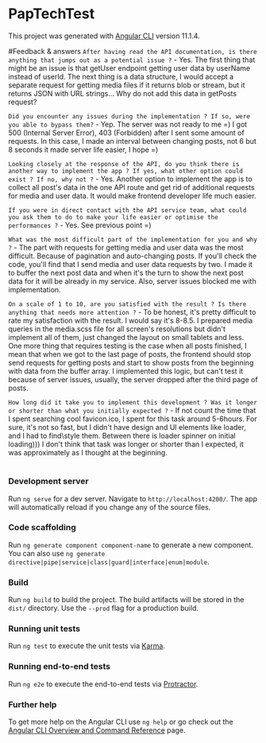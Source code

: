 # PapTechTest
This project was generated with [Angular CLI](https://github.com/angular/angular-cli) version 11.1.4.

#Feedback & answers
`After having read the API documentation, is there anything that jumps out as a potential issue ?` - Yes. The first thing that might be an issue is that getUser endpoint getting user data by userName instead of userId.
The next thing is a data structure, I would accept a separate request for getting media files if it returns blob or stream, but it returns JSON with URL strings... Why do not add this data in getPosts request?

`Did you encounter any issues during the implementation ? If so, were you able to bypass them?` - Yep. The server was not ready to me =) I got 500 (Internal Server Error), 403 (Forbidden) after I sent some amount of requests. In this case, I made an interval between changing posts, not 6 but 8 seconds it made server life easier, I hope =)

`Looking closely at the response of the API, do you think there is another way to implement the app ? If yes, what other option could exist ? If no, why not ?` - Yes. Another option to implement the app is to collect all post's data in the one API route and get rid of additional requests for media and user data. It would make frontend developer life much easier.

`If you were in direct contact with the API service team, what could you ask them to do to make your life easier or optimise the performances ?` - Yes. See previous point =)

`What was the most difficult part of the implementation for you and why ?` - The part with requests for getting media and user data was the most difficult. Because of pagination and auto-changing posts. If you'll check the code, you'll find that I send media and user data requests by two. I made it to buffer the next post data and when it's the turn to show the next post data for it will be already in my service. Also, server issues blocked me with implementation.

`On a scale of 1 to 10, are you satisfied with the result ? Is there anything that needs more attention ?` - To be honest, it's pretty difficult to rate my satisfaction with the result. I would say it's 8-8.5. I prepared media queries in the media.scss file for all screen's resolutions but didn't implement all of them, just changed the layout on small tablets and less. One more thing that requires testing is the case when all posts finished, I mean that when we got to the last page of posts, the frontend should stop send requests for getting posts and start to show posts from the beginning with data from the buffer array. I implemented this logic, but can't test it because of server issues, usually, the server dropped after the third page of posts.

`How long did it take you to implement this development ? Was it longer or shorter than what you initially expected ?` - If not count the time that I spent searching cool favicon.ico, I spent for this task around 5-6hours. For sure, it's not so fast, but I didn't have design and UI elements like loader, and I had to find\style them. Between there is loader spinner on initial loading))) I don't think that task was longer or shorter than I expected, it was approximately as I thought at the beginning.
#
#

### Development server

Run `ng serve` for a dev server. Navigate to `http://localhost:4200/`. The app will automatically reload if you change any of the source files.

### Code scaffolding

Run `ng generate component component-name` to generate a new component. You can also use `ng generate directive|pipe|service|class|guard|interface|enum|module`.

### Build

Run `ng build` to build the project. The build artifacts will be stored in the `dist/` directory. Use the `--prod` flag for a production build.

### Running unit tests

Run `ng test` to execute the unit tests via [Karma](https://karma-runner.github.io).

### Running end-to-end tests

Run `ng e2e` to execute the end-to-end tests via [Protractor](http://www.protractortest.org/).

### Further help

To get more help on the Angular CLI use `ng help` or go check out the [Angular CLI Overview and Command Reference](https://angular.io/cli) page.
